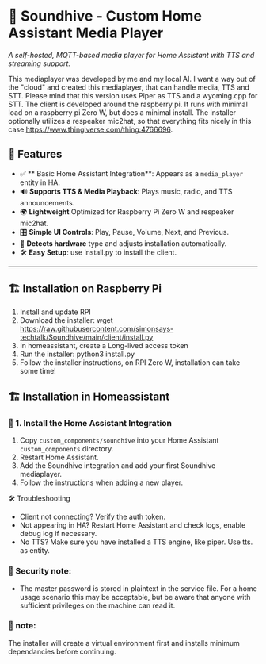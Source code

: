 # 🎵 Soundhive - Custom Home Assistant Media Player
*A self-hosted, MQTT-based media player for Home Assistant with TTS and streaming support.*

This mediaplayer was developed by me and my local AI. I want a way out of the "cloud" and created this mediaplayer, that can handle media, TTS and STT. 
Please mind that this version uses Piper as TTS and a wyoming.cpp for STT. The client is developed around the raspberry pi. It runs with minimal load on a raspberry pi Zero W, but does a minimal install. The installer optionally utilizes a respeaker mic2hat, so that everything fits nicely in this case https://www.thingiverse.com/thing:4766696.

## 🚀 Features
- ✅ ** Basic Home Assistant Integration**: Appears as a `media_player` entity in HA.
- 🔊 **Supports TTS & Media Playback**: Plays music, radio, and TTS announcements.
- 🌍 **Lightweight** Optimized for Raspberry Pi Zero W and respeaker mic2hat.
- 🎛️ **Simple UI Controls**: Play, Pause, Volume, Next, and Previous.
- 🚀 **Detects hardware** type and adjusts installation automatically.
- 🛠️ **Easy Setup**: use install.py to install the client.

---
## 🏗️ Installation on Raspberry Pi
1. Install and update RPI
2. Download the installer: wget https://raw.githubusercontent.com/simonsays-techtalk/Soundhive/main/client/install.py
3. In homeassistant, create a Long-lived access token
4. Run the installer: python3 install.py
5. Follow the installer instructions, on RPI Zero W, installation can take some time!

## 🏗️ Installation in Homeassistant

### 📌 1. Install the Home Assistant Integration
1. Copy `custom_components/soundhive` into your Home Assistant `custom_components` directory.
2. Restart Home Assistant.
3. Add the Soundhive integration and add your first Soundhive mediaplayer.
4. Follow the instructions when adding a new player.

🛠️ Troubleshooting
- Client not connecting? Verify the auth token.
- Not appearing in HA? Restart Home Assistant and check logs, enable debug log if necessary.
- No TTS? Make sure you have installed a TTS engine, like piper. Use tts.<your-tts-engine> as entity.

### 📌 Security note: 
- The master password is stored in plaintext in the service file. For a home usage scenario this may be acceptable, but be aware that anyone with sufficient privileges on the machine can read it.

### 📌 note:
The installer will create a virtual environment first and installs minimum dependancies before continuing.
